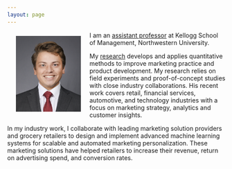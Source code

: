 ```yaml
---
layout: page
---
```


<div style="clear: both;">

  <div style="float: left;  padding: 10px 20px 10px 20px;">
    <img src="/assets/img/portrait-2.jpeg" width="150">
  </div>

  <p>I am an <a href="{{ site.baseurl }}{% link menu/teaching.md %}">assistant
  professor</a> at Kellogg School of Management, Northwestern University.</p>

  <p>My <a href="{{ site.baseurl }}{% link menu/research.md %}">research</a> develops and applies quantitative methods to 
  improve marketing practice and product development. My research relies on field experiments 
  and proof-of-concept studies with close industry collaborations. His recent work covers retail, 
  financial services, automotive, and technology industries with a focus on marketing strategy, 
  analytics and customer insights.</p>

  <p>In my industry work, I collaborate with leading marketing solution providers and
  grocery retailers to design and implement advanced machine learning systems for scalable
  and automated marketing personalization. These marketing solutions have helped retailers
  to increase their revenue, return on advertising spend, and conversion rates.</p>

</div>
